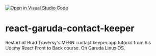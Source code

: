 [![Open in Visual Studio Code](https://open.vscode.dev/badges/open-in-vscode.svg)](https://open.vscode.dev/organization/repository)

# react-garuda-contact-keeper
Restart of Brad Traversy's MERN contact keeper app tutorial from his Udemy React Front to Back course. On Garuda Linux OS.
